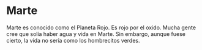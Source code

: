 # Marte

Marte es conocido como el Planeta Rojo. Es rojo por el oxido. Mucha gente cree
que solía haber agua y vida en Marte. Sin embargo, aunque fuese cierto, la vida
no sería como los hombrecitos verdes.
